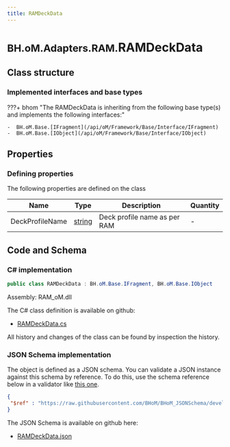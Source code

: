 ```yaml
---
title: RAMDeckData
---
```


# <small>BH.oM.Adapters.RAM.</small>**RAMDeckData**



## Class structure

### Implemented interfaces and base types

???+ bhom "The RAMDeckData is inheriting from the following base type(s) and implements the following interfaces:"

    -  BH.oM.Base.[IFragment](/api/oM/Framework/Base/Interface/IFragment)
    -  BH.oM.Base.[IObject](/api/oM/Framework/Base/Interface/IObject)


## Properties



### Defining properties

The following properties are defined on the class

| Name             | Type             | Description      | Quantity         |
|------------------|------------------|------------------|------------------|
| DeckProfileName | [string](https://learn.microsoft.com/en-us/dotnet/api/System.String?view=netstandard-2.0) | Deck profile name as per RAM | - |


## Code and Schema

### C# implementation

``` C# title="C#"
public class RAMDeckData : BH.oM.Base.IFragment, BH.oM.Base.IObject
```

Assembly: RAM_oM.dll

The C# class definition is available on github:

- [RAMDeckData.cs](https://github.com/BHoM/RAM_Toolkit/blob/develop/RAM_oM/Fragments\RAMDeckData.cs)

All history and changes of the class can be found by inspection the history.
### JSON Schema implementation

The object is defined as a JSON schema. You can validate a JSON instance against this schema by reference. To do this, use the schema reference below in a validator like [this one](https://www.jsonschemavalidator.net/).

``` json title="JSON Schema"
{
 "$ref" : "https://raw.githubusercontent.com/BHoM/BHoM_JSONSchema/develop/RAM_oM/RAMDeckData.json"
}
```

The JSON Schema is available on github here:

- [RAMDeckData.json](https://github.com/BHoM/BHoM_JSONSchema/blob/develop/RAM_oM/RAMDeckData.json)
